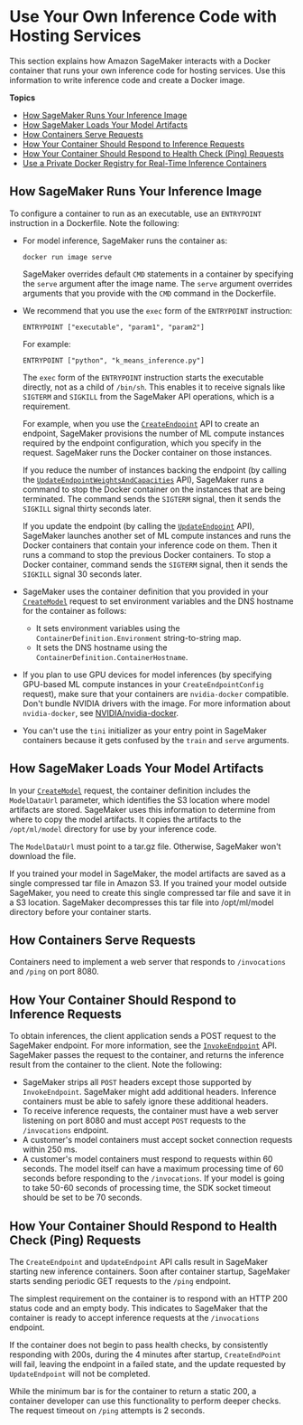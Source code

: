 # Use Your Own Inference Code with Hosting Services<a name="your-algorithms-inference-code"></a>

This section explains how Amazon SageMaker interacts with a Docker container that runs your own inference code for hosting services\. Use this information to write inference code and create a Docker image\. 

**Topics**
+ [How SageMaker Runs Your Inference Image](#your-algorithms-inference-code-run-image)
+ [How SageMaker Loads Your Model Artifacts](#your-algorithms-inference-code-load-artifacts)
+ [How Containers Serve Requests](#your-algorithms-inference-code-how-containe-serves-requests)
+ [How Your Container Should Respond to Inference Requests](#your-algorithms-inference-code-container-response)
+ [How Your Container Should Respond to Health Check \(Ping\) Requests](#your-algorithms-inference-algo-ping-requests)
+ [Use a Private Docker Registry for Real\-Time Inference Containers](your-algorithms-containers-inference-private.md)

## How SageMaker Runs Your Inference Image<a name="your-algorithms-inference-code-run-image"></a>

To configure a container to run as an executable, use an `ENTRYPOINT` instruction in a Dockerfile\. Note the following: 
+ For model inference, SageMaker runs the container as:

  ```
  docker run image serve
  ```

  SageMaker overrides default `CMD` statements in a container by specifying the `serve` argument after the image name\. The `serve` argument overrides arguments that you provide with the `CMD` command in the Dockerfile\.

   
+ We recommend that you use the `exec` form of the `ENTRYPOINT` instruction:

  ```
  ENTRYPOINT ["executable", "param1", "param2"]
  ```

  For example:

  ```
  ENTRYPOINT ["python", "k_means_inference.py"]
  ```

  The `exec` form of the `ENTRYPOINT` instruction starts the executable directly, not as a child of `/bin/sh`\. This enables it to receive signals like `SIGTERM` and `SIGKILL` from the SageMaker API operations, which is a requirement\. 

   

  For example, when you use the [ `CreateEndpoint`](https://docs.aws.amazon.com/sagemaker/latest/APIReference/API_CreateEndpoint.html) API to create an endpoint, SageMaker provisions the number of ML compute instances required by the endpoint configuration, which you specify in the request\. SageMaker runs the Docker container on those instances\. 

   

  If you reduce the number of instances backing the endpoint \(by calling the [ `UpdateEndpointWeightsAndCapacities`](https://docs.aws.amazon.com/sagemaker/latest/APIReference/API_UpdateEndpointWeightsAndCapacities.html) API\), SageMaker runs a command to stop the Docker container on the instances that are being terminated\. The command sends the `SIGTERM` signal, then it sends the `SIGKILL` signal thirty seconds later\.

   

  If you update the endpoint \(by calling the [ `UpdateEndpoint`](https://docs.aws.amazon.com/sagemaker/latest/APIReference/API_UpdateEndpoint.html) API\), SageMaker launches another set of ML compute instances and runs the Docker containers that contain your inference code on them\. Then it runs a command to stop the previous Docker containers\. To stop a Docker container, command sends the `SIGTERM` signal, then it sends the `SIGKILL` signal 30 seconds later\. 

   
+ SageMaker uses the container definition that you provided in your [ `CreateModel`](https://docs.aws.amazon.com/sagemaker/latest/APIReference/API_CreateModel.html) request to set environment variables and the DNS hostname for the container as follows:

   
  + It sets environment variables using the `ContainerDefinition.Environment` string\-to\-string map\.
  + It sets the DNS hostname using the `ContainerDefinition.ContainerHostname`\.

     
+ If you plan to use GPU devices for model inferences \(by specifying GPU\-based ML compute instances in your `CreateEndpointConfig` request\), make sure that your containers are `nvidia-docker` compatible\. Don't bundle NVIDIA drivers with the image\. For more information about `nvidia-docker`, see [NVIDIA/nvidia\-docker](https://github.com/NVIDIA/nvidia-docker)\. 

   
+ You can't use the `tini` initializer as your entry point in SageMaker containers because it gets confused by the `train` and `serve` arguments\.

  

## How SageMaker Loads Your Model Artifacts<a name="your-algorithms-inference-code-load-artifacts"></a>

In your [ `CreateModel`](https://docs.aws.amazon.com/sagemaker/latest/APIReference/API_CreateModel.html) request, the container definition includes the `ModelDataUrl` parameter, which identifies the S3 location where model artifacts are stored\. SageMaker uses this information to determine from where to copy the model artifacts\. It copies the artifacts to the `/opt/ml/model` directory for use by your inference code\.

The `ModelDataUrl` must point to a tar\.gz file\. Otherwise, SageMaker won't download the file\. 

If you trained your model in SageMaker, the model artifacts are saved as a single compressed tar file in Amazon S3\. If you trained your model outside SageMaker, you need to create this single compressed tar file and save it in a S3 location\. SageMaker decompresses this tar file into /opt/ml/model directory before your container starts\.

## How Containers Serve Requests<a name="your-algorithms-inference-code-how-containe-serves-requests"></a>

Containers need to implement a web server that responds to `/invocations` and `/ping` on port 8080\. 

## How Your Container Should Respond to Inference Requests<a name="your-algorithms-inference-code-container-response"></a>

To obtain inferences, the client application sends a POST request to the SageMaker endpoint\. For more information, see the [ `InvokeEndpoint`](https://docs.aws.amazon.com/sagemaker/latest/APIReference/API_runtime_InvokeEndpoint.html) API\. SageMaker passes the request to the container, and returns the inference result from the container to the client\. Note the following:
+ SageMaker strips all `POST` headers except those supported by `InvokeEndpoint`\. SageMaker might add additional headers\. Inference containers must be able to safely ignore these additional headers\.
+ To receive inference requests, the container must have a web server listening on port 8080 and must accept `POST` requests to the `/invocations` endpoint\. 
+ A customer's model containers must accept socket connection requests within 250 ms\.
+ A customer's model containers must respond to requests within 60 seconds\. The model itself can have a maximum processing time of 60 seconds before responding to the `/invocations`\. If your model is going to take 50\-60 seconds of processing time, the SDK socket timeout should be set to be 70 seconds\.

## How Your Container Should Respond to Health Check \(Ping\) Requests<a name="your-algorithms-inference-algo-ping-requests"></a>



The `CreateEndpoint` and `UpdateEndpoint` API calls result in SageMaker starting new inference containers\. Soon after container startup, SageMaker starts sending periodic GET requests to the `/ping` endpoint\.

The simplest requirement on the container is to respond with an HTTP 200 status code and an empty body\. This indicates to SageMaker that the container is ready to accept inference requests at the `/invocations` endpoint\.

If the container does not begin to pass health checks, by consistently responding with 200s, during the 4 minutes after startup, `CreateEndPoint` will fail, leaving the endpoint in a failed state, and the update requested by `UpdateEndpoint` will not be completed\.

While the minimum bar is for the container to return a static 200, a container developer can use this functionality to perform deeper checks\. The request timeout on `/ping` attempts is 2 seconds\.